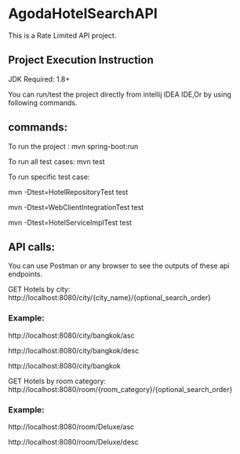 # AgodaHotelSearchAPI
This is a Rate Limited API project.

## Project Execution Instruction

JDK Required: 1.8+ 
 
You can run/test the project directly from intellij IDEA IDE,Or by using following commands.

## commands: 
 
To run the project :  mvn spring-boot:run 

To run all test cases:  mvn test 

To run specific test case:  

mvn -Dtest=HotelRepositoryTest test 

mvn -Dtest=WebClientIntegrationTest test 

mvn -Dtest=HotelServiceImplTest test 
 
## API calls: 
 
You can use Postman or any browser to see the outputs of these api endpoints. 
 
GET Hotels by city: http://localhost:8080/city/{city_name}/{optional_search_order} 
 
### Example: 

http://localhost:8080/city/bangkok/asc

http://localhost:8080/city/bangkok/desc 

http://localhost:8080/city/bangkok 
 
GET Hotels by room category: 
http://localhost:8080/room/{room_category}/{optional_search_order} 
 
### Example:

http://localhost:8080/room/Deluxe/asc 

http://localhost:8080/room/Deluxe/desc 

